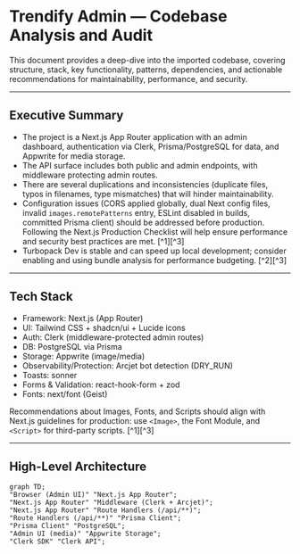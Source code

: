 # Trendify Admin — Codebase Analysis and Audit

This document provides a deep-dive into the imported codebase, covering structure, stack, key functionality, patterns, dependencies, and actionable recommendations for maintainability, performance, and security.

---

## Executive Summary

- The project is a Next.js App Router application with an admin dashboard, authentication via Clerk, Prisma/PostgreSQL for data, and Appwrite for media storage.
- The API surface includes both public and admin endpoints, with middleware protecting admin routes.
- There are several duplications and inconsistencies (duplicate files, typos in filenames, type mismatches) that will hinder maintainability.
- Configuration issues (CORS applied globally, dual Next config files, invalid `images.remotePatterns` entry, ESLint disabled in builds, committed Prisma client) should be addressed before production. Following the Next.js Production Checklist will help ensure performance and security best practices are met. [^1][^3]
- Turbopack Dev is stable and can speed up local development; consider enabling and using bundle analysis for performance budgeting. [^2][^3]

---

## Tech Stack

- Framework: Next.js (App Router)
- UI: Tailwind CSS + shadcn/ui + Lucide icons
- Auth: Clerk (middleware-protected admin routes)
- DB: PostgreSQL via Prisma
- Storage: Appwrite (image/media)
- Observability/Protection: Arcjet bot detection (DRY_RUN)
- Toasts: sonner
- Forms & Validation: react-hook-form + zod
- Fonts: next/font (Geist)

Recommendations about Images, Fonts, and Scripts should align with Next.js guidelines for production: use `<Image>`, the Font Module, and `<Script>` for third-party scripts. [^1][^3]

---

## High-Level Architecture

```mermaid title="High-Level Architecture" type="diagram"
graph TD;
"Browser (Admin UI)" "Next.js App Router";
"Next.js App Router" "Middleware (Clerk + Arcjet)";
"Next.js App Router" "Route Handlers (/api/**)";
"Route Handlers (/api/**)" "Prisma Client";
"Prisma Client" "PostgreSQL";
"Admin UI (media)" "Appwrite Storage";
"Clerk SDK" "Clerk API";
